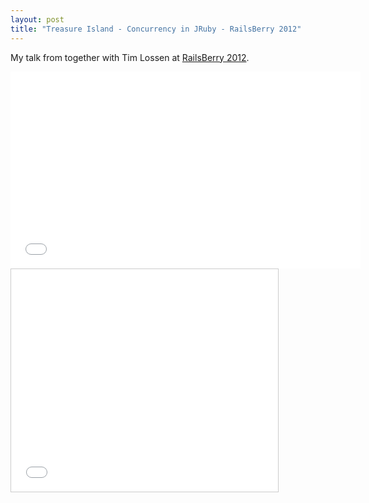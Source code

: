 ```yaml
---
layout: post
title: "Treasure Island - Concurrency in JRuby - RailsBerry 2012"
---
```


My talk from together with Tim Lossen at [RailsBerry 2012](http://www.railsberry.com/2012).

<iframe width="560" height="315" src="//www.youtube.com/embed/oBv1U2slBFY" frameborder="0" allowfullscreen></iframe>

<iframe src="//www.slideshare.net/slideshow/embed_code/12697840" width="427" height="356" frameborder="0" marginwidth="0" marginheight="0" scrolling="no" style="border:1px solid #CCC; border-width:1px; margin-bottom:5px; max-width: 100%;" allowfullscreen> </iframe>

